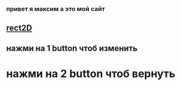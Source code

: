 ### привет я максим а это мой сайт

## [rect2D](https://maxim00000maxim.github.io/rect2D/ "Я ссылка")

## нажми на 1 button чтоб изменить 

# нажми на 2 button чтоб вернуть 
